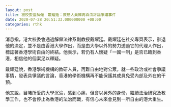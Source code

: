 ```yaml
---
layout: post
title: 被校委會解僱　戴耀廷：教研人員難再自由評論爭議事件
date: 2020-07-28 20:51:33.000000000 +08:00
categories: rthk
---
```


消息指，港大校委會通過解僱法律系副教授戴耀廷。戴耀廷在社交專頁表示，辭退他的決定，並不是由香港大學作出，而是由大學以外的勢力透過它的代理人作出，標誌著香港學術自由的終結。他表示，若仍有人懷疑「一國一制」是否已臨到香港，相信他的個案足以釋疑。

戴耀廷說，香港學術機構的教研人員，再難自由地對公眾，就一些政治或社會爭議事情，發表具爭議的言論，香港的學術機構再不能保護其成員免受內部及外在的干預。

他又說，目睹所愛的大學沉淪，感到心痛，但會以另外的身份，繼續法治研究及教學工作，也不會停止為香港的法治而戰，有信心未來會見到一所自由的港大重生。
